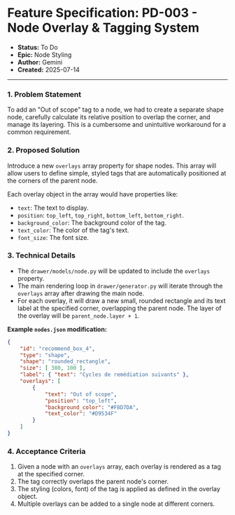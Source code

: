 # Feature Specification: PD-003 - Node Overlay & Tagging System

- **Status:** To Do
- **Epic:** Node Styling
- **Author:** Gemini
- **Created:** 2025-07-14

---

### 1. Problem Statement

To add an "Out of scope" tag to a node, we had to create a separate shape node, carefully calculate its relative position to overlap the corner, and manage its layering. This is a cumbersome and unintuitive workaround for a common requirement.

### 2. Proposed Solution

Introduce a new `overlays` array property for shape nodes. This array will allow users to define simple, styled tags that are automatically positioned at the corners of the parent node.

Each overlay object in the array would have properties like:
- `text`: The text to display.
- `position`: `top_left`, `top_right`, `bottom_left`, `bottom_right`.
- `background_color`: The background color of the tag.
- `text_color`: The color of the tag's text.
- `font_size`: The font size.

### 3. Technical Details

- The `drawer/models/node.py` will be updated to include the `overlays` property.
- The main rendering loop in `drawer/generator.py` will iterate through the `overlays` array after drawing the main node.
- For each overlay, it will draw a new small, rounded rectangle and its text label at the specified corner, overlapping the parent node. The layer of the overlay will be `parent_node.layer + 1`.

**Example `nodes.json` modification:**

```json
{
    "id": "recommend_box_4",
    "type": "shape",
    "shape": "rounded_rectangle",
    "size": [ 380, 100 ],
    "label": { "text": "Cycles de remédiation suivants" },
    "overlays": [
        {
            "text": "Out of scope",
            "position": "top_left",
            "background_color": "#F8D7DA",
            "text_color": "#D9534F"
        }
    ]
}
```

### 4. Acceptance Criteria

1.  Given a node with an `overlays` array, each overlay is rendered as a tag at the specified corner.
2.  The tag correctly overlaps the parent node's corner.
3.  The styling (colors, font) of the tag is applied as defined in the overlay object.
4.  Multiple overlays can be added to a single node at different corners.
